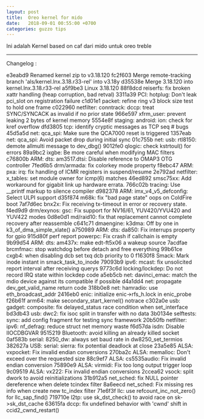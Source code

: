 ```yaml
---
layout: post
title:  Oreo kernel for mido 
date:   2018-09-01 00:55:00 +0700
categories: guzzo tips
---
```

Ini adalah Kernel based on caf dari mido untuk oreo treble 

---
Changelog :

e3eabd9 Renamed kernel zip to v3.18.120
fc2f603 Merge remote-tracking branch 'als/kernel.lnx.3.18.r33-rel' into v3.18y
d35538e Merge 3.18.120 into kernel.lnx.3.18.r33-rel
a5f9be3 Linux 3.18.120
88f8dcd reiserfs: fix broken xattr handling (heap corruption, bad retval)
3311a39 PCI: hotplug: Don't leak pci_slot on registration failure
c1d01e1 packet: refine ring v3 block size test to hold one frame
c022960 netfilter: conntrack: dccp: treat SYNC/SYNCACK as invalid if no prior state
966e597 xfrm_user: prevent leaking 2 bytes of kernel memory
5554e8f staging: android: ion: check for kref overflow
dfd3805 tcp: identify cryptic messages as TCP seq # bugs
45d5a5d net: qca_spi: Make sure the QCA7000 reset is triggered
1357eab net: qca_spi: Avoid packet drop during initial sync
01c755b net: usb: rtl8150: demote allmulti message to dev_dbg()
9012fe0 qlogic: check kstrtoul() for errors
89a9bc2 ixgbe: Be more careful when modifying MAC filters
c76800b ARM: dts: am3517.dtsi: Disable reference to OMAP3 OTG controller
7fed6b5 drm/armada: fix colorkey mode property
f8ebc47 ARM: pxa: irq: fix handling of ICMR registers in suspend/resume
2e792ad netfilter: x_tables: set module owner for icmp(6) matches
46ed892 smsc75xx: Add workaround for gigabit link up hardware errata.
766c02b tracing: Use __printf markup to silence compiler
d982378 ARM: imx_v4_v5_defconfig: Select ULPI support
d35f874 m68k: fix "bad page state" oops on ColdFire boot
7af7d6ec bnx2x: Fix receiving tx-timeout in error or recovery state.
f4ed9d9 drm/exynos: gsc: Fix support for NV16/61, YUV420/YVU420 and YUV422 modes
0d8e0d1 md/raid10: fix that replacement cannot complete recovery after reassemble
c641c71 dmaengine: k3dma: Off by one in k3_of_dma_simple_xlate()
a750989 ARM: dts: da850: Fix interrups property for gpio
915d80f perf report powerpc: Fix crash if callchain is empty
9b99d54 ARM: dts: am437x: make edt-ft5x06 a wakeup source
7acdfae brcmfmac: stop watchdog before detach and free everything
99b61ce cxgb4: when disabling dcb set txq dcb priority to 0
f1630f8 Smack: Mark inode instant in smack_task_to_inode
79093b9 ipv6: mcast: fix unsolicited report interval after receiving querys
9773c6d locking/lockdep: Do not record IRQ state within lockdep code
a5eb5cb net: davinci_emac: match the mdio device against its compatible if possible
d4a1dd4 net: propagate dev_get_valid_name return code
318b0e8 net: hamradio: use eth_broadcast_addr
2416eb0 enic: initialize enic->rfs_h.lock in enic_probe
f26b61f arm64: make secondary_start_kernel() notrace
c302a0e usb: gadget: composite: fix delayed_status race condition when set_interface
bd3db43 usb: dwc2: fix isoc split in transfer with no data
3b0134e selftests: sync: add config fragment for testing sync framework
20b50fb netfilter: ipv6: nf_defrag: reduce struct net memory waste
f6d57da isdn: Disable IIOCDBGVAR
9515219 Bluetooth: avoid killing an already killed socket
0af583b serial: 8250_dw: always set baud rate in dw8250_set_termios
382627a USB: serial: sierra: fix potential deadlock at close
23a5e85 ALSA: vxpocket: Fix invalid endian conversions
270ba2c ALSA: memalloc: Don't exceed over the requested size
88c9ef7 ALSA: cs5535audio: Fix invalid endian conversion
75890e9 ALSA: virmidi: Fix too long output trigger loop
9c09519 ALSA: vx222: Fix invalid endian conversions
2ccea62 vsock: split dwork to avoid reinitializations
31b912a5 net_sched: fix NULL pointer dereference when delete tcindex filter
8a6eecd net_sched: Fix missing res info when create new tc_index filter
71e6f3f llc: use refcount_inc_not_zero() for llc_sap_find()
719710e l2tp: use sk_dst_check() to avoid race on sk->sk_dst_cache
63615fa dccp: fix undefined behavior with 'cwnd' shift in ccid2_cwnd_restart()
